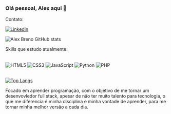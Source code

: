### Olá pessoal, Alex aqui 👋
Contato:

[![Linkedin](https://img.shields.io/badge/LinkedIn-0077B5?style=for-the-badge&logo=linkedin&logoColor=white)](https://www.linkedin.com/in/alex-breno-viana/)


![Alex Breno GitHub stats](https://github-readme-stats.vercel.app/api?username=DevAlexBreno&show_icons=true&theme=dracula)

Skills que estudo atualmente:
<div style="display: inline_block"><br/>
  <img align="center" src="img.shields.io/badge/HTML5-E34F26?style=for-the-badge&logo=html5&logoColor=white" alt="HTML5" />
  <img align="center" src="https://img.shields.io/badge/CSS3-1572B6?style=for-the-badge&logo=css3&logoColor=white" alt="CSS3" />
  <img align="center" src="https://img.shields.io/badge/JavaScript-F7DF1E?style=for-the-badge&logo=javascript&logoColor=black" alt="JavaScript" />
  <img align="center" src="https://img.shields.io/badge/Python-14354C?style=for-the-badge&logo=python&logoColor=white" alt="Python" />
  <img align="center" src="https://img.shields.io/badge/PHP-777BB4?style=for-the-badge&logo=php&logoColor=white" alt="PHP" />
</div><br/>

[![Top Langs](https://github-readme-stats.vercel.app/api/top-langs/?username=DevAlexBreno&layout=compact)](https://github.com/DevAlexBreno/github-readme-stats)


Focado em aprender programação, com o objetivo de me tornar um desenvovledor full stack, apesar de não ter muito talento para tecnologia, o que me diferencia é minha disciplina e minha vontade de aprender, para me tornar minha melhor versão a cada dia.


